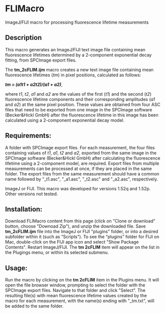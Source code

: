 # FLIMacro
ImageJ/FIJI macro for processing fluorescence lifetime measurements

## Description
This macro generates an ImageJ/FIJI text image file containing mean fluorescence lifetimes determined by a 2-component exponential decay fitting, from SPCImage export files. 

The **tm_2cFLIM.ijm** macro creates a new text image file containing mean fluorescence lifetimes (*tm*) in pixel positions, calculated as follows: 

***tm = (a1t1 + a2t2)/(a1 + a2)***, 

where *t1*, *t2*, *a1* and *a2* are the values of the first (*t1*) and the second (*t2*) fluorescence lifetime components and their corresponding amplitudes (*a1* and *a2*) at the same pixel position. These values are obtained from four ASC files that need to be exported from one image in the SPCImage software (Becker&Hickl GmbH) after the fluorescence lifetime in this image has been calculated using a 2-component exponential decay model.

## Requirements:
A folder with SPCImage export files. For each measurement, the four files containing values of *t1*, *a1*, *t2* and *a2*, exported from the same image in the SPCImage software (Becker&Hickl GmbH) after calculating the fluorescence lifetime using a 2-component model, are required. Export files from multiple measurements can be processed at once, if they are placed in the same folder. The export files from the same measurement should have a common name followed by "\_t1.asc", "\_a1.asc", "\_t2.asc" and "\_a2.asc", respectively. 

ImageJ or FIJI. This macro was developed for versions 1.52q and 1.52p. Other versions not tested.

## Installation:
Download FLIMacro content from this page (click on "Clone or download" button, choose "Downoad Zip"), and unzip the downloaded file.  Save **tm_2cFLIM.ijm** file into the ImageJ or FIJI "plugins" folder, or into a desired subfolder within it (such as “Scripts”). To see the “plugins” folder for FIJI on Mac, double-click on the FIJI app icon and select "Show Package Contents". 
Restart ImageJ/FIJI. The **tm 2cFLIM** item will appear on the list in the Plugings menu, or within its selected submenu.

## Usage: 
Run the macro by clicking on the **tm 2cFLIM** item in the Plugins menu. It will open the file browser window, prompting to select the folder with the SPCImage export files. Navigate to that folder and click "Select". The resulting file(s) with mean fluorescence lifetime values created by the macro for each measurement, with the name(s) ending with "\_tm.txt", will be added to the same folder.
